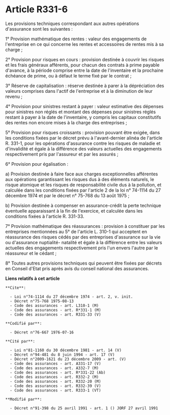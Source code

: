 # Article R331-6

Les provisions techniques correspondant aux autres opérations d'assurance sont les suivantes :

1° Provision mathématique des rentes : valeur des engagements de l'entreprise en ce qui concerne les rentes et accessoires de
rentes mis à sa charge ;

2° Provision pour risques en cours : provision destinée à couvrir les risques et les frais généraux afférents, pour chacun
des contrats à prime payable d'avance, à la période comprise entre la date de l'inventaire et la prochaine échéance de prime,
ou à défaut le terme fixé par le contrat ;

3° Réserve de capitalisation : réserve destinée à parer à la dépréciation des valeurs comprises dans l'actif de l'entreprise
et à la diminution de leur revenu ;

4° Provision pour sinistres restant à payer : valeur estimative des dépenses pour sinistres non réglés et montant des
dépenses pour sinistres réglés restant à payer à la date de l'inventaire, y compris les capitaux constitutifs des rentes non
encore mises à la charge des entreprises ;

5° Provision pour risques croissants : provision pouvant être exigée, dans les conditions fixées par le décret prévu à
l'avant-dernier alinéa de l'article R. 331-1, pour les opérations d'assurance contre les risques de maladie et d'invalidité
et égale à la différence des valeurs actuelles des engagements respectivement pris par l'assureur et par les assurés ;

6° Provision pour égalisation :

a) Provision destinée à faire face aux charges exceptionnelles afférentes aux opérations garantissant les risques dus à des
éléments naturels, le risque atomique et les risques de responsabilité civile dus à la pollution, et calculée dans les
conditions fixées par l'article 2 de la loi n° 74-1114 du 27 décembre 1974 et par le décret n° 75-768 du 13 août 1975 ;

b) Provision destinée à compenser en assurance-crédit la perte technique éventuelle apparaissant à la fin de l'exercice, et
calculée dans les conditions fixées à l'article R. 331-33.

7° Provision mathématique des réassurances : provision à constituer par les entreprises mentionnées au 5° de l'article L.
310-1 qui acceptent en réassurance des risques cédés par des entreprises d'assurance sur la vie ou d'assurance nuptialité-
natalité et égale à la différence entre les valeurs actuelles des engagements respectivement pris l'un envers l'autre par le
réassureur et le cédant ;

8° Toutes autres provisions techniques qui peuvent être fixées par décrets en Conseil d'Etat pris après avis du conseil
national des assurances.

**Liens relatifs à cet article**

	**Cite**:

	  - Loi n°74-1114 du 27 décembre 1974 - art. 2, v. init.
	  - Décret n°75-768 1975-08-13
	  - Code des assurances - art. L310-1 (M)
	  - Code des assurances - art. R*331-1 (M)
	  - Code des assurances - art. R331-33 (V)

	**Codifié par**:

	  - Décret n°76-667 1976-07-16

	**Cité par**:

	  - Loi n°81-1160 du 30 décembre 1981 - art. 14 (V)
	  - Décret n°94-481 du 8 juin 1994 - art. 17 (V)
	  - Décret n°2009-1621 du 23 décembre 2009 - art. (V)
	  - Code des assurances - art. A331-17 (V)
	  - Code des assurances - art. A332-7 (M)
	  - Code des assurances - art. R*331-22 (Ab)
	  - Code des assurances - art. R332-2 (M)
	  - Code des assurances - art. R332-20 (M)
	  - Code des assurances - art. R332-39 (V)
	  - Code des assurances - art. R333-1 (VT)

	**Modifié par**:

	  - Décret n°91-398 du 25 avril 1991 - art. 1 () JORF 27 avril 1991
